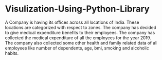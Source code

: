 # Visulization-Using-Python-Library
A Company is having its offices across all locations of India. These locations are categorized with respect to zones.  The company has decided to give medical expenditure benefits to their employees.  The company has collected the medical expenditure of all the employees for the year 2019.  The company also collected some other health and family related data of all employees like number of dependents, age, bmi, smoking and alcoholic habits.
